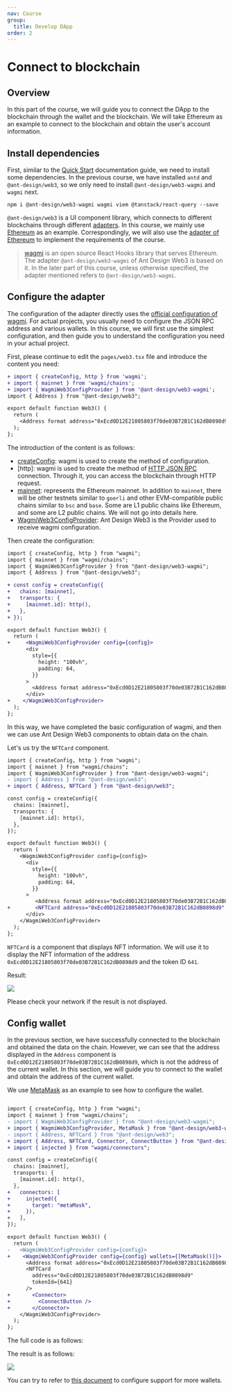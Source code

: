 ```yaml
---
nav: Course
group:
  title: Develop DApp
order: 2
---
```


# Connect to blockchain

## Overview

In this part of the course, we will guide you to connect the DApp to the blockchain through the wallet and the blockchain. We will take Ethereum as an example to connect to the blockchain and obtain the user's account information.

## Install dependencies

First, similar to the [Quick Start](../guide/quick-start.md) documentation guide, we need to install some dependencies. In the previous course, we have installed `antd` and `@ant-design/web3`, so we only need to install `@ant-design/web3-wagmi` and `wagmi` next.

```shell
npm i @ant-design/web3-wagmi wagmi viem @tanstack/react-query --save
```

`@ant-design/web3` is a UI component library, which connects to different blockchains through different [adapters](../guide/adapter.md). In this course, we mainly use [Ethereum](https://ethereum.org/) as an example. Correspondingly, we will also use the [adapter of Ethereum](../../packages/web3/src/wagmi/index.md) to implement the requirements of the course.

> [wagmi](https://wagmi.sh/) is an open source React Hooks library that serves Ethereum. The adapter `@ant-design/web3-wagmi` of Ant Design Web3 is based on it. In the later part of this course, unless otherwise specified, the adapter mentioned refers to `@ant-design/web3-wagmi`.

## Configure the adapter

The configuration of the adapter directly uses the [official configuration of wagmi](https://wagmi.sh/core/getting-started). For actual projects, you usually need to configure the JSON RPC address and various wallets. In this course, we will first use the simplest configuration, and then guide you to understand the configuration you need in your actual project.

First, please continue to edit the `pages/web3.tsx` file and introduce the content you need:

```diff
+ import { createConfig, http } from 'wagmi';
+ import { mainnet } from 'wagmi/chains';
+ import { WagmiWeb3ConfigProvider } from '@ant-design/web3-wagmi';
import { Address } from "@ant-design/web3";

export default function Web3() {
  return (
    <Address format address="0xEcd0D12E21805803f70de03B72B1C162dB0898d9" />
  );
};
```

The introduction of the content is as follows:

- [createConfig](https://wagmi.sh/react/config): wagmi is used to create the method of configuration.
- [http]: wagmi is used to create the method of [HTTP JSON RPC](https://wagmi.sh/core/api/transports/http) connection. Through it, you can access the blockchain through HTTP request.
- [mainnet](https://wagmi.sh/react/chains): represents the Ethereum mainnet. In addition to `mainnet`, there will be other testnets similar to `goerli` and other EVM-compatible public chains similar to `bsc` and `base`. Some are L1 public chains like Ethereum, and some are L2 public chains. We will not go into details here.
- [WagmiWeb3ConfigProvider](https://web3.ant.design/components/wagmi#wagmiweb3configproviderprops): Ant Design Web3 is the Provider used to receive wagmi configuration.

Then create the configuration:

```diff
import { createConfig, http } from "wagmi";
import { mainnet } from "wagmi/chains";
import { WagmiWeb3ConfigProvider } from "@ant-design/web3-wagmi";
import { Address } from "@ant-design/web3";

+ const config = createConfig({
+   chains: [mainnet],
+   transports: {
+     [mainnet.id]: http(),
+   },
+ });

export default function Web3() {
  return (
+     <WagmiWeb3ConfigProvider config={config}>
      <div
        style={{
          height: "100vh",
          padding: 64,
        }}
      >
        <Address format address="0xEcd0D12E21805803f70de03B72B1C162dB0898d9" />
      </div>
+    </WagmiWeb3ConfigProvider>
  );
};

```

In this way, we have completed the basic configuration of wagmi, and then we can use Ant Design Web3 components to obtain data on the chain.

Let's us try the `NFTCard` component.

```diff
import { createConfig, http } from "wagmi";
import { mainnet } from "wagmi/chains";
import { WagmiWeb3ConfigProvider } from "@ant-design/web3-wagmi";
- import { Address } from "@ant-design/web3";
+ import { Address, NFTCard } from "@ant-design/web3";

const config = createConfig({
  chains: [mainnet],
  transports: {
    [mainnet.id]: http(),
  },
});

export default function Web3() {
  return (
    <WagmiWeb3ConfigProvider config={config}>
      <div
        style={{
          height: "100vh",
          padding: 64,
        }}
      >
         <Address format address="0xEcd0D12E21805803f70de03B72B1C162dB0898d9" />
+        <NFTCard address="0xEcd0D12E21805803f70de03B72B1C162dB0898d9" tokenId={641} />
      </div>
    </WagmiWeb3ConfigProvider>
  );
};
```

`NFTCard` is a component that displays NFT information. We will use it to display the NFT information of the address `0xEcd0D12E21805803f70de03B72B1C162dB0898d9` and the token ID `641`.

Result:

![](./img/nft-card.png)

Please check your network if the result is not displayed.

## Config wallet

In the previous section, we have successfully connected to the blockchain and obtained the data on the chain. However, we can see that the address displayed in the `Address` component is `0xEcd0D12E21805803f70de03B72B1C162dB0898d9`, which is not the address of the current wallet. In this section, we will guide you to connect to the wallet and obtain the address of the current wallet.

We use [MetaMask](https://metamask.io/) as an example to see how to configure the wallet.

```diff

import { createConfig, http } from "wagmi";
import { mainnet } from "wagmi/chains";
- import { WagmiWeb3ConfigProvider } from "@ant-design/web3-wagmi";
+ import { WagmiWeb3ConfigProvider, MetaMask } from "@ant-design/web3-wagmi";
- import { Address, NFTCard } from "@ant-design/web3";
+ import { Address, NFTCard, Connector, ConnectButton } from "@ant-design/web3";
+ import { injected } from "wagmi/connectors";

const config = createConfig({
  chains: [mainnet],
  transports: {
    [mainnet.id]: http(),
  },
+   connectors: [
+     injected({
+       target: "metaMask",
+     }),
+   ],
});

export default function Web3() {
  return (
-   <WagmiWeb3ConfigProvider config={config}>
+    <WagmiWeb3ConfigProvider config={config} wallets={[MetaMask()]}>
      <Address format address="0xEcd0D12E21805803f70de03B72B1C162dB0898d9" />
      <NFTCard
        address="0xEcd0D12E21805803f70de03B72B1C162dB0898d9"
        tokenId={641}
      />
+       <Connector>
+         <ConnectButton />
+       </Connector>
    </WagmiWeb3ConfigProvider>
  );
};


```

The full code is as follows:

<code src="./demos/connect.tsx"></code>

The result is as follows:

![](./img/connect.png)

You can try to refer to [this document](../../packages/web3/src/wagmi/index.md#add-more-wallets) to configure support for more wallets.
